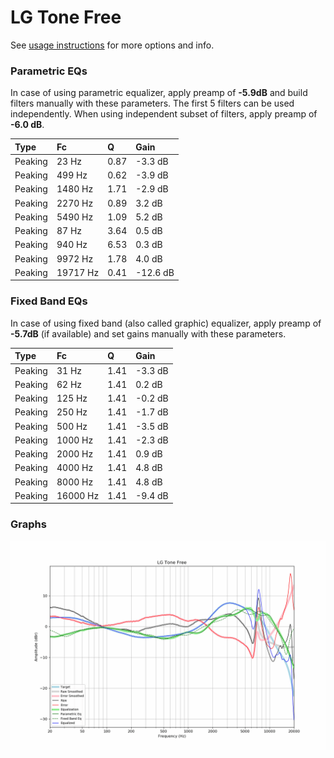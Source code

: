 # LG Tone Free
See [usage instructions](https://github.com/jaakkopasanen/AutoEq#usage) for more options and info.

### Parametric EQs
In case of using parametric equalizer, apply preamp of **-5.9dB** and build filters manually
with these parameters. The first 5 filters can be used independently.
When using independent subset of filters, apply preamp of **-6.0 dB**.

| Type    | Fc       |    Q | Gain     |
|:--------|:---------|:-----|:---------|
| Peaking | 23 Hz    | 0.87 | -3.3 dB  |
| Peaking | 499 Hz   | 0.62 | -3.9 dB  |
| Peaking | 1480 Hz  | 1.71 | -2.9 dB  |
| Peaking | 2270 Hz  | 0.89 | 3.2 dB   |
| Peaking | 5490 Hz  | 1.09 | 5.2 dB   |
| Peaking | 87 Hz    | 3.64 | 0.5 dB   |
| Peaking | 940 Hz   | 6.53 | 0.3 dB   |
| Peaking | 9972 Hz  | 1.78 | 4.0 dB   |
| Peaking | 19717 Hz | 0.41 | -12.6 dB |

### Fixed Band EQs
In case of using fixed band (also called graphic) equalizer, apply preamp of **-5.7dB**
(if available) and set gains manually with these parameters.

| Type    | Fc       |    Q | Gain    |
|:--------|:---------|:-----|:--------|
| Peaking | 31 Hz    | 1.41 | -3.3 dB |
| Peaking | 62 Hz    | 1.41 | 0.2 dB  |
| Peaking | 125 Hz   | 1.41 | -0.2 dB |
| Peaking | 250 Hz   | 1.41 | -1.7 dB |
| Peaking | 500 Hz   | 1.41 | -3.5 dB |
| Peaking | 1000 Hz  | 1.41 | -2.3 dB |
| Peaking | 2000 Hz  | 1.41 | 0.9 dB  |
| Peaking | 4000 Hz  | 1.41 | 4.8 dB  |
| Peaking | 8000 Hz  | 1.41 | 4.8 dB  |
| Peaking | 16000 Hz | 1.41 | -9.4 dB |

### Graphs
![](./LG%20Tone%20Free.png)
